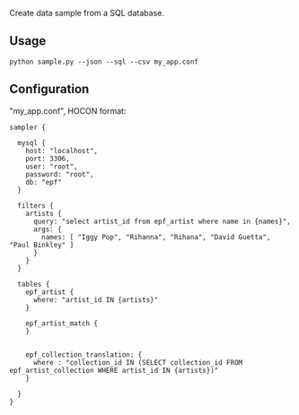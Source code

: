 Create data sample from a SQL database.

## Usage

```
python sample.py --json --sql --csv my_app.conf
```

## Configuration

"my_app.conf", HOCON format:

```
sampler {

  mysql {
    host: "localhost",
    port: 3306,
    user: "root",
    password: "root",
    db: "epf"
  }

  filters {
    artists {
      query: "select artist_id from epf_artist where name in {names}",
      args: {
        names: [ "Iggy Pop", "Rihanna", "Rihana", "David Guetta", "Paul Binkley" ]
      }
    }
  }

  tables {
    epf_artist {
      where: "artist_id IN {artists}"
    }

    epf_artist_match {
    }


    epf_collection_translation: {
      where : "collection_id IN (SELECT collection_id FROM epf_artist_collection WHERE artist_id IN {artists})"
    }

  }
}

```
